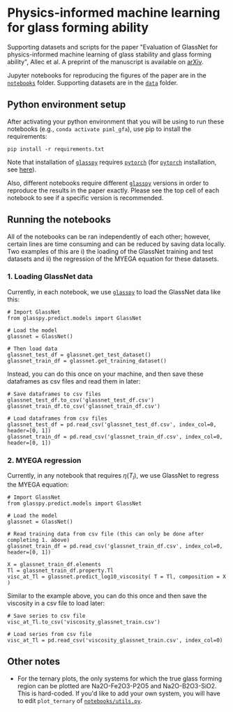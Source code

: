 # Physics-informed machine learning for glass forming ability

Supporting datasets and scripts for the paper "Evaluation of 
GlassNet for physics-informed machine learning of glass stability 
and glass forming ability", Allec et al. A preprint of the 
manuscript is available on [arXiv](https://arxiv.org/abs/2403.10682).

Jupyter notebooks for reproducing the figures of the paper are in
the [`notebooks`](notebooks) folder. Supporting datasets are in the
[`data`](data) folder.

## Python environment setup

After activating your python environment that you will be using
to run these notebooks (e.g., `conda activate piml_gfa`), use pip
to install the requirements:

```
pip install -r requirements.txt
```

Note that installation of [`glasspy`](https://github.com/drcassar/glasspy) requires [`pytorch`](https://pytorch.org/) (for [`pytorch`](https://pytorch.org/)
installation, see [here](https://pytorch.org/get-started/locally/)).

Also, different notebooks require different [`glasspy`](https://github.com/drcassar/glasspy) versions in order to
reproduce the results in the paper exactly. Please see the top cell of each
notebook to see if a specific version is recommended.

## Running the notebooks
All of the notebooks can be ran independently of each other; however,
certain lines are time consuming and can be reduced by saving data 
locally. Two examples of this are i) the loading of the GlassNet training
and test datasets and ii) the regression of the MYEGA equation for these 
datasets.

### 1. Loading GlassNet data
Currently, in each notebook, we use [`glasspy`](https://github.com/drcassar/glasspy) to load the GlassNet data
like this:

```
# Import GlassNet
from glasspy.predict.models import GlassNet

# Load the model
glassnet = GlassNet()

# Then load data
glassnet_test_df = glassnet.get_test_dataset()
glassnet_train_df = glassnet.get_training_dataset()
```

Instead, you can do this once on your machine, and then save these dataframes
as csv files and read them in later:

```
# Save dataframes to csv files
glassnet_test_df.to_csv('glassnet_test_df.csv')
glassnet_train_df.to_csv('glassnet_train_df.csv')

# Load dataframes from csv files
glassnet_test_df = pd.read_csv('glassnet_test_df.csv', index_col=0, header=[0, 1])
glassnet_train_df = pd.read_csv('glassnet_train_df.csv', index_col=0, header=[0, 1])
```

### 2. MYEGA regression
Currently, in any notebook that requires $\eta(T_l)$, we use GlassNet to regress
the MYEGA equation:

```
# Import GlassNet
from glasspy.predict.models import GlassNet

# Load the model
glassnet = GlassNet()

# Read training data from csv file (this can only be done after completing 1. above)
glassnet_train_df = pd.read_csv('glassnet_train_df.csv', index_col=0, header=[0, 1])

X = glassnet_train_df.elements
Tl = glassnet_train_df.property.Tl
visc_at_Tl = glassnet.predict_log10_viscosity( T = Tl, composition = X )
```

Similar to the example above, you can do this once and then save the viscosity in a
csv file to load later:

```
# Save series to csv file
visc_at_Tl.to_csv('viscosity_glassnet_train.csv')

# Load series from csv file
visc_at_Tl = pd.read_csv('viscosity_glassnet_train.csv', index_col=0)
```

## Other notes
- For the ternary plots, the only systems for which the true glass forming region 
can be plotted are Na2O-Fe2O3-P2O5 and Na2O-B2O3-SiO2. This is hard-coded. If you'd
like to add your own system, you will have to edit `plot_ternary` of [`notebooks/utils.py`](notebooks/utils.py#L65). 


